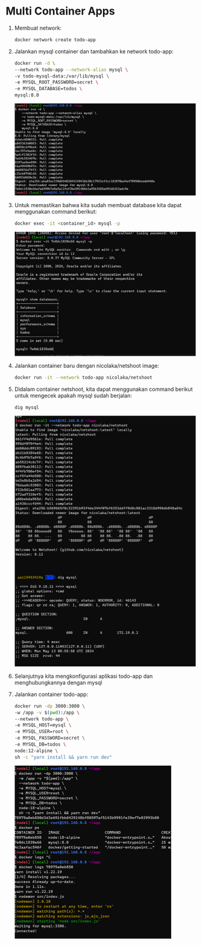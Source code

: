 # Multi Container Apps
1. Membuat network:
    ```bash
    docker network create todo-app
    ```
2. Jalankan mysql container dan tambahkan ke network todo-app:
    ```bash
    docker run -d \
    --network todo-app --network-alias mysql \
    -v todo-mysql-data:/var/lib/mysql \
    -e MYSQL_ROOT_PASSWORD=secret \
    -e MYSQL_DATABASE=todos \
    mysql:8.0
    ```
    ![run](./img/1.png)
3. Untuk memastikan bahwa kita sudah membuat database kita dapat menggunakan command berikut:
    ```bash
    docker exec -it <container_id> mysql -p
    ```
    ![run](./img/2.png)

4. Jalankan container baru dengan nicolaka/netshoot image:
    ```bash
    docker run -it --network todo-app nicolaka/netshoot
    ```
5. Didalam container netshoot, kita dapat menggunakan command berikut untuk mengecek apakah mysql sudah berjalan:
    ```bash
    dig mysql
    ```
    ![run](./img/3.png)
6. Selanjutnya kita mengkonfigurasi aplikasi todo-app dan menghubungkannya dengan mysql
7. Jalankan container todo-app:
    ```bash
    docker run -dp 3000:3000 \
    -w /app -v $(pwd):/app \
    --network todo-app \
    -e MYSQL_HOST=mysql \
    -e MYSQL_USER=root \
    -e MYSQL_PASSWORD=secret \
    -e MYSQL_DB=todos \
    node:12-alpine \
    sh -c "yarn install && yarn run dev"
    ```
    ![run](./img/4.png)
    